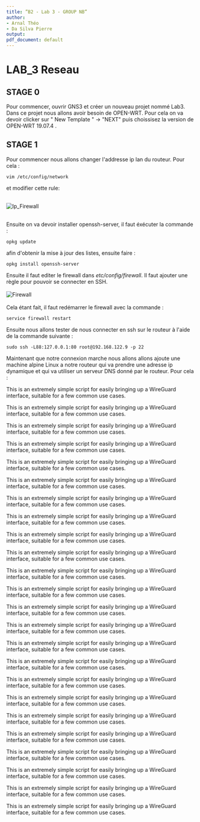 ```yaml
---
title: ”B2 - Lab 3 - GROUP NB”
author:
- Arnal Théo
- Da Silva Pierre
output:
pdf_document: default
---
```


# LAB_3 Reseau

## STAGE 0

Pour commencer, ouvrir GNS3 et créer un nouveau projet nommé Lab3. Dans ce projet nous allons avoir besoin de OPEN-WRT. Pour cela on va devoir clicker sur " New Template " -> "NEXT" puis choissisez la version de OPEN-WRT 19.07.4 . 

## STAGE 1 

Pour commencer nous allons changer l'addresse ip lan du routeur. Pour cela : 
```
vim /etc/config/network
```
et modifier cette rule: <br><br> 

![Ip_Firewall](images/Ip_Firewall.png)<br><br>

Ensuite on va devoir installer openssh-server, il faut éxécuter la commande : 
```
opkg update
```
afin d'obtenir la mise à jour des listes, ensuite faire :
```
opkg install openssh-server
```
Ensuite il faut editer le firewall dans *etc/config/firewall*. Il faut ajouter une règle pour pouvoir se connecter en SSH.<br><br>
![Firewall](images/firewall.png)<br><br>
Cela étant fait, il faut redémarrer le firewall avec la commande :
```
service firewall restart
```
Ensuite nous allons tester de nous connecter en ssh sur le routeur à l'aide de la commande suivante : 
```
sudo ssh -L88:127.0.0.1:80 root@192.168.122.9 -p 22
```
Maintenant que notre connexion marche nous allons allons ajoute une machine alpine Linux a notre routeur qui va prendre une adresse ip dynamique et qui va utiliser un serveur DNS donné par le routeur. Pour cela :







This is an extremely simple script for easily bringing up a WireGuard interface, suitable for a few common use cases.






This is an extremely simple script for easily bringing up a WireGuard interface, suitable for a few common use cases.






This is an extremely simple script for easily bringing up a WireGuard interface, suitable for a few common use cases.






This is an extremely simple script for easily bringing up a WireGuard interface, suitable for a few common use cases.






This is an extremely simple script for easily bringing up a WireGuard interface, suitable for a few common use cases.






This is an extremely simple script for easily bringing up a WireGuard interface, suitable for a few common use cases.






This is an extremely simple script for easily bringing up a WireGuard interface, suitable for a few common use cases.






This is an extremely simple script for easily bringing up a WireGuard interface, suitable for a few common use cases.






This is an extremely simple script for easily bringing up a WireGuard interface, suitable for a few common use cases.






This is an extremely simple script for easily bringing up a WireGuard interface, suitable for a few common use cases.






This is an extremely simple script for easily bringing up a WireGuard interface, suitable for a few common use cases.






This is an extremely simple script for easily bringing up a WireGuard interface, suitable for a few common use cases.






This is an extremely simple script for easily bringing up a WireGuard interface, suitable for a few common use cases.






This is an extremely simple script for easily bringing up a WireGuard interface, suitable for a few common use cases.






This is an extremely simple script for easily bringing up a WireGuard interface, suitable for a few common use cases.






This is an extremely simple script for easily bringing up a WireGuard interface, suitable for a few common use cases.






This is an extremely simple script for easily bringing up a WireGuard interface, suitable for a few common use cases.






This is an extremely simple script for easily bringing up a WireGuard interface, suitable for a few common use cases.






This is an extremely simple script for easily bringing up a WireGuard interface, suitable for a few common use cases.






This is an extremely simple script for easily bringing up a WireGuard interface, suitable for a few common use cases.






This is an extremely simple script for easily bringing up a WireGuard interface, suitable for a few common use cases.






This is an extremely simple script for easily bringing up a WireGuard interface, suitable for a few common use cases.






This is an extremely simple script for easily bringing up a WireGuard interface, suitable for a few common use cases.






This is an extremely simple script for easily bringing up a WireGuard interface, suitable for a few common use cases.